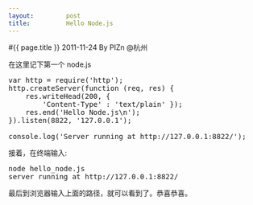 ```yaml
---
layout:         post
title:          Hello Node.js
---
```

#{{ page.title }}
2011-11-24 By PIZn @杭州

在这里记下第一个 node.js
<pre name="colorcode" class="js">
var http = require('http');
http.createServer(function (req, res) {
    res.writeHead(200, {
        'Content-Type' : 'text/plain' });
    res.end('Hello Node.js\n');
}).listen(8822, '127.0.0.1');

console.log('Server running at http://127.0.0.1:8822/');
</pre>

接着，在终端输入:
<pre name="colorcode" class="js">
node hello_node.js
server running at http://127.0.0.1:8822/
</pre>

最后到浏览器输入上面的路径，就可以看到了。恭喜恭喜。


